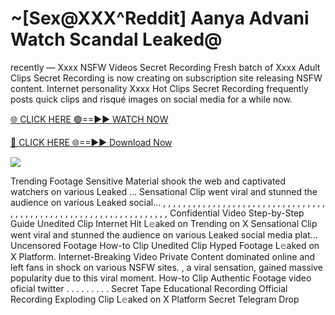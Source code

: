 # ~[Sex@XXX^Reddit] Aanya Advani Watch Scandal Leaked@

recently — Xxxx NSFW Videos Secret Recording Fresh batch of Xxxx Adult Clips Secret Recording is now creating on subscription site releasing NSFW content. Internet personality Xxxx Hot Clips Secret Recording frequently posts quick clips and risqué images on social media for a while now.

[🌐 CLICK HERE 🟢==►► WATCH NOW](https://tinyurl.com/topvvv?st=viral&si=gh)

[🔴 CLICK HERE 🌐==►► Download Now](https://tinyurl.com/topvvv?st=viral&si=gh)

[![](https://t4.ftcdn.net/jpg/00/89/87/57/360_F_89875724_hMf6q0pOUbIm38tYOeJTOKDftmRMQnny.jpg)](https://tinyurl.com/topvvv?st=viral&si=gh)

Trending Footage Sensitive Material shook the web and captivated watchers on various Leaked … Sensational Clip went viral and stunned the audience on various Leaked social… , , , , , , , , , , , , , , , , , , , , , , , , , , , , , , , , , , , , , , , , , , , , , , , , , , , , , , , , , , , , , , , , , Confidential Video Step-by-Step Guide Unedited Clip Internet Hit L𝚎aked on Trending on X Sensational Clip went viral and stunned the audience on various Leaked social media plat… Uncensored Footage How-to Clip Unedited Clip Hyped Footage L𝚎aked on X Platform. Internet-Breaking Video Private Content dominated online and left fans in shock on various NSFW sites. , a viral sensation, gained massive popularity due to this viral moment. How-to Clip Authentic Footage video oficial twitter . . . . . . . . . Secret Tape Educational Recording Official Recording Exploding Clip L𝚎aked on X Platform Secret Telegram Drop
